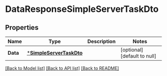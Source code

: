 # DataResponseSimpleServerTaskDto

## Properties
Name | Type | Description | Notes
------------ | ------------- | ------------- | -------------
**Data** | [***SimpleServerTaskDto**](SimpleServerTaskDto.md) |  | [optional] [default to null]

[[Back to Model list]](../README.md#documentation-for-models) [[Back to API list]](../README.md#documentation-for-api-endpoints) [[Back to README]](../README.md)


